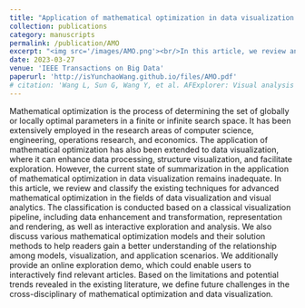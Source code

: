 ```yaml
---
title: "Application of mathematical optimization in data visualization and visual analytics: a survey"
collection: publications
category: manuscripts
permalink: /publication/AMO
excerpt: "<img src='/images/AMO.png'><br/>In this article, we review and classify the existing techniques for advanced mathematical optimization in the fields of data visualization and visual analytics. The classification is conducted based on a classical visualization pipeline, including data enhancement and transformation, representation and rendering, as well as interactive exploration and analysis. We additionally provide an online exploration demo, which could enable users to interactively find relevant articles."
date: 2023-03-27
venue: 'IEEE Transactions on Big Data'
paperurl: 'http://isYunchaoWang.github.io/files/AMO.pdf'
# citation: 'Wang L, Sun G, Wang Y, et al. AFExplorer: Visual analysis and interactive selection of audio features[J]. <i>Visual Informatics<i>, 2022, 6(1): 47-55.'
---
```


Mathematical optimization is the process of determining the set of globally or locally optimal parameters in a finite or infinite search space. It has been extensively employed in the research areas of computer science, engineering, operations research, and economics. The application of mathematical optimization has also been extended to data visualization, where it can enhance data processing, structure visualization, and facilitate exploration. However, the current state of summarization in the application of mathematical optimization in data visualization remains inadequate. In this article, we review and classify the existing techniques for advanced mathematical optimization in the fields of data visualization and visual analytics. The classification is conducted based on a classical visualization pipeline, including data enhancement and transformation, representation and rendering, as well as interactive exploration and analysis. We also discuss various mathematical optimization models and their solution methods to help readers gain a better understanding of the relationship among models, visualization, and application scenarios. We additionally provide an online exploration demo, which could enable users to interactively find relevant articles. Based on the limitations and potential trends revealed in the existing literature, we define future challenges in the cross-disciplinary of mathematical optimization and data visualization.
